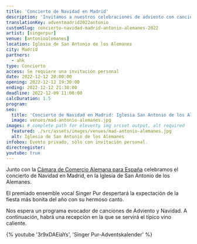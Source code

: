 ```yaml
---
title: 'Concierto de Navidad en Madrid'
description: 'Invitamos a nuestros celebraciones de adviento con canciones de navidad, dulces especiados y vino tinto caliente alemán.'
translationKey: adventmadrid2022antonio
customSlug: concierto-navidad-madrid-antonio-alemanes-2022
artist: [singerpur]
venue: [antonioalemanes]
location: Iglesia de San Antonio de los Alemanes
city: Madrid
partners:
  - ahk
type: Concierto
access: Se requiere una invitación personal
date: 2022-12-12 20:00:00
opening: 2022-12-12 19:30:00
ending: 2022-12-12 21:30:00
deadline: 2022-12-09 11:00:00
calcDuration: 1.5
program:
seo:
  title: 'Concierto de Navidad en Madrid: Iglesia San Antonio de los Alemanes'
  image: venues/mad-antonio-alemanes.jpg
images: # complete path for eleventy img srcset output, alt required
  featured: ./src/assets/images/venues/mad-antonio-alemanes.jpg
  alt: Iglesia de San Antonio de los Alemanes
infobox: Evento privado, sólo con invitación personal.
directregister:
youtube: true
---
```


Junto con la <a href="https://www.ahk.es/" rel="noopener" target="_blank" rel="nofollow noopener noreferrer">Cámara de Comercio Alemana para España</a> celebramos el concierto de Navidad en Madrid, en la Iglesia de San Antonio de los Alemanes.

El premiado ensemble vocal Singer Pur despertará la expectación de la fiesta más bonita del año con su hermoso canto.

Nos espera un programa evocador de canciones de Adviento y Navidad. A continuación, habrá una recepción en la que se servirá el típico vino caliente.

{% youtube '3r9xDAEiaYs', 'Singer Pur-Adventskalender' %}

